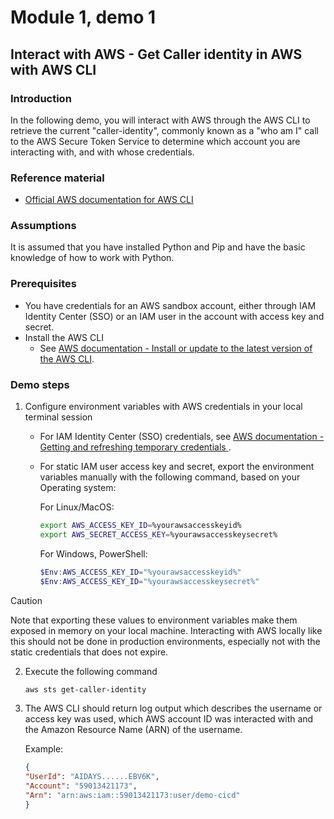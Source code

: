 # Module 1, demo 1
## Interact with AWS - Get Caller identity in AWS with AWS CLI

### Introduction
In the following demo, you will interact with AWS through the AWS CLI to retrieve the current "caller-identity", commonly known as a "who am I" call to the AWS Secure Token Service to determine which account you are interacting with, and with whose credentials.

### Reference material
- [Official AWS documentation for AWS CLI](https://docs.aws.amazon.com/cli/)

### Assumptions
It is assumed that you have installed Python and Pip and have the basic knowledge of how to work with Python.

### Prerequisites
- You have credentials for an AWS sandbox account, either through IAM Identity Center (SSO) or an IAM user in the account with access key and secret.
- Install the AWS CLI
    - See [AWS documentation - Install or update to the latest version of the AWS CLI](https://docs.aws.amazon.com/cli/latest/userguide/getting-started-install.html).

### Demo steps
1. Configure environment variables with AWS credentials in your local terminal session
    - For IAM Identity Center (SSO) credentials, see [AWS documentation - Getting and refreshing temporary credentials
](https://docs.aws.amazon.com/singlesignon/latest/userguide/howtogetcredentials.html).
    - For static IAM user access key and secret, export the environment variables manually with the following command, based on your Operating system:
        
        For Linux/MacOS:
        ````bash
        export AWS_ACCESS_KEY_ID=%yourawsaccesskeyid%
        export AWS_SECRET_ACCESS_KEY=%yourawsaccesskeysecret%
        `````
        For Windows, PowerShell:
        ````powershell
        $Env:AWS_ACCESS_KEY_ID="%yourawsaccesskeyid%"
        $Env:AWS_ACCESS_KEY_ID="%yourawsaccesskeysecret%"
        ````
        
> [!CAUTION]
> Note that exporting these values to environment variables make them exposed in memory on your local machine.
> Interacting with AWS locally like this should not be done in production environments, especially not with the static credentials that does not expire.


2. Execute the following command
    ```bash
    aws sts get-caller-identity
    ```

3. The AWS CLI should return log output which describes the username or access key was used, which AWS account ID was interacted with and the Amazon Resource Name (ARN) of the username.
    
    Example:
    ```json
    {
    "UserId": "AIDAYS......EBV6K",
    "Account": "59013421173",
    "Arn": "arn:aws:iam::59013421173:user/demo-cicd"
    }
    ```
